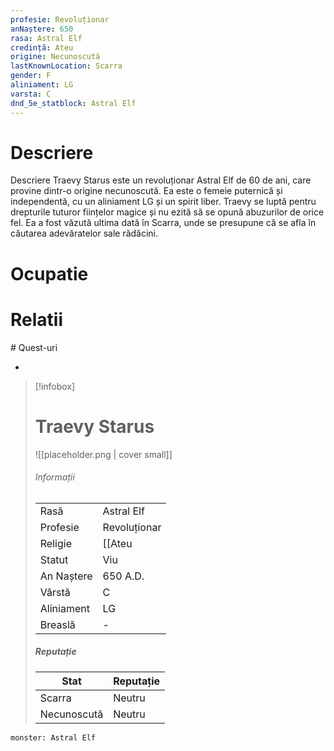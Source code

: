 ```yaml
---
profesie: Revoluționar
anNaștere: 650
rasa: Astral Elf
credință: Ateu
origine: Necunoscută
lastKnownLocation: Scarra
gender: F
aliniament: LG
varsta: C
dnd_5e_statblock: Astral Elf
---
```

# Descriere

Descriere  Traevy Starus este un revoluționar Astral Elf de 60 de ani, care provine dintr-o origine necunoscută. Ea este o femeie puternică și independentă, cu un aliniament LG și un spirit liber. Traevy se luptă pentru drepturile tuturor ființelor magice și nu ezită să se opună abuzurilor de orice fel. Ea a fost văzută ultima dată în Scarra, unde se presupune că se afla în căutarea adevăratelor sale rădăcini.
# Ocupatie
# Relatii
<div><ul class="dataview list-view-ul"></ul></div>
# Quest-uri 
<div><ul class="dataview list-view-ul"><li><span></span></li></ul></div>




> [!infobox]
> # Traevy Starus
> ![[placeholder.png | cover small]]
> ###### Informații
> |  |   |
> | ---- | ---- |
> | Rasă | Astral Elf |
> | Profesie | Revoluționar |
> | Religie |  [[Ateu|Ateu]] |
> | Statut | Viu | 
> | An Naștere | 650 A.D. |
> | Vârstă | C |
> | Aliniament | LG |
> | Breaslă | \- |
> ##### Reputație
> | Stat |  Reputație |
> | ---- |  --- |
> | Scarra |  Neutru |
> | Necunoscută |  Neutru |


```statblock
monster: Astral Elf
```

